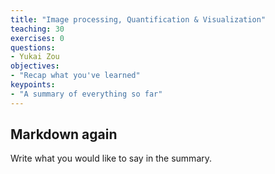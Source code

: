 ```yaml
---
title: "Image processing, Quantification & Visualization"
teaching: 30
exercises: 0
questions:
- Yukai Zou
objectives:
- "Recap what you've learned"
keypoints:
- "A summary of everything so far"
---
```


## Markdown again

Write what you would like to say in the summary.
